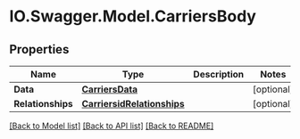 # IO.Swagger.Model.CarriersBody
## Properties

Name | Type | Description | Notes
------------ | ------------- | ------------- | -------------
**Data** | [**CarriersData**](CarriersData.md) |  | [optional] 
**Relationships** | [**CarriersidRelationships**](CarriersidRelationships.md) |  | [optional] 

[[Back to Model list]](../README.md#documentation-for-models) [[Back to API list]](../README.md#documentation-for-api-endpoints) [[Back to README]](../README.md)

